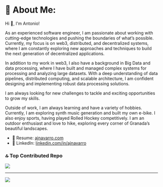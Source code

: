 # 💫 About Me:

Hi 👋, I'm Antonio!

As an experienced software engineer, I am passionate about working with cutting-edge technologies and pushing the boundaries of what’s possible. Currently, my focus is on web3, distributed, and decentralized systems, where I am constantly exploring new approaches and techniques to build the next generation of decentralized applications.

In addition to my work in web3, I also have a background in Big Data and data processing, where I have built and managed complex systems for processing and analyzing large datasets. With a deep understanding of data pipelines, distributed computing, and scalable architecture, I am confident designing and implementing robust data processing solutions.

I am always looking for new challenges to tackle and exciting opportunities to grow my skills.

Outside of work, I am always learning and have a variety of hobbies. Currently, I am exploring synth music generation and built my own e-bike. I also enjoy sports, having played Rolled Hockey competitively. I am an outdoor enthusiast and love to hike, exploring every corner of Granada’s beautiful landscapes.

- 📄 Resume: [ajnavarro.com](https://ajnavarro.com)
- 📐 LinkedIn: [linkedin.com/in/ajnavarro](https://www.linkedin.com/in/ajnavarro/)

### 🔝 Top Contributed Repo

![](https://github-contributor-stats.vercel.app/api?username=ajnavarro&limit=15&theme=onedark&combine_all_yearly_contributions=true)

---
[![](https://visitcount.itsvg.in/api?id=ajnavarro&icon=0&color=0)](https://visitcount.itsvg.in)
